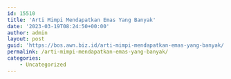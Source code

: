 ```yaml
---
id: 15510
title: 'Arti Mimpi Mendapatkan Emas Yang Banyak'
date: '2023-03-19T08:24:50+00:00'
author: admin
layout: post
guid: 'https://bos.awn.biz.id/arti-mimpi-mendapatkan-emas-yang-banyak/'
permalink: /arti-mimpi-mendapatkan-emas-yang-banyak/
categories:
    - Uncategorized
---
```


